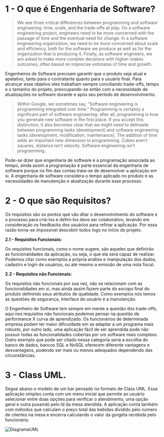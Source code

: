 # 1 - O que é Engenharia de Software?


> We see three critical differences between programming and software engineering: time, scale, and the trade-offs at play. On a software engineering project, engineers need to be more concerned with the passage of time and the eventual need for change. In a software engineering organization, we need to be more concerned about scale and efficiency, both for the software we produce as well as for the organization that is producing it. Finally, as software engineers, we are asked to make more complex decisions with higher-stakes outcomes, often based on imprecise estimates of time and growth.


Engenheiros de Software precisam garantir que o produto seja atual e apelativo, tanto para o contratante quanto para o usuário final. Para alcançar esse objetivo eles trabalham sempre conciliando trade-offs, tempo e o tamanho do projeto, preocupando-se então com a necessidade de atualizações no software durante e após seu período de desenvolvimento.


> Within Google, we sometimes say, “Software engineering is programming integrated over time.” Programming is certainly a significant part of software engineering: after all, programming is how you generate new software in the first place. If you accept this distinction, it also becomes clear that we might need to delineate between programming tasks (development) and software engineering tasks (development, modification, maintenance). The addition of time adds an important new dimension to programming. Cubes aren’t squares, distance isn’t velocity. Software engineering isn’t programming.


Pode-se dizer que engenharia de software é a programação associada ao tempo, ainda assim a programação é parte essencial da engenharia de software porque no fim das contas trata-se de desenvolver a aplicação em si. A engenharia de software considera o tempo aplicado no produto e as necessidades de manutenção e atualização durante esse processo. 

# 2 - O que são Requisitos?

Os requisitos são os pontos que vão ditar o desenvolvimento do software e o processo para criá-los e defini-los deve ser colaborativo, levando em consideração os feedbacks dos usuários para refinar a aplicação. Por essa razão torna-se impossível descobrir todos logo no início do projeto.

**2.1 - Requisitos Funcionais:**

Os requisitos funcionais, como o nome sugere, são aqueles que definirão as funcionalidades da aplicação, ou seja, o que ela será capaz de realizar. Podemos citar como exemplos a própria análise e manipulação dos dados, cadastro e login de usuários, ou até mesmo a emissão de uma nota fiscal.

**2.2 - Requisitos não Funcionais:**

Os requisitos não funcionais por sua vez, não se relacionam com as funcionalidades em si, mas ainda assim fazem parte do escopo final do produto definindo seus atributos de qualidade. Como exemplos nós temos as questões de segurança, interface do usuário e a manutenção.

O Engenheiro de Software tem sempre em mente a questão dos trade-offs, aqui nos requisitos não funcionais podemos pensar na questão de performance X curva de aprendizado. Os funcionários de determinada empresa podem ter maior dificuldade em se adaptar a um programa mais robusto, por outro lado, uma aplicação fácil de ser aprendida pode não possuir todas as funcionalidades cobertas por um software mais complexo. Outro exemplo que pode ser citado nessa categoria seria a escolha do banco de dados, bancos SQL e NoSQL oferecem diferente vantagens e desvantagens, podendo ser mais ou menos adequados dependendo das circunstâncias.   

# 3 - Class UML.

Segue abaixo o modelo de um bar pensado no formato de Class UML. Essa aplicação simples conta com um menu inicial que permite ao usuário selecionar entre duas opções para verificar o atendimento, uma opção geral e outra puxando pelo Id da mesa atendida. A aplicação conta também com métodos que calculam o preço total das bebidas dividido pelo número de clientes na mesa e encerra calculando o valor da gorgeta recebida pelo funcionário.

![DiagramaUML](https://github.com/AlitaAmancio/bertoti/assets/89790349/e7e17b06-af03-49f4-826a-418f007de43d)


